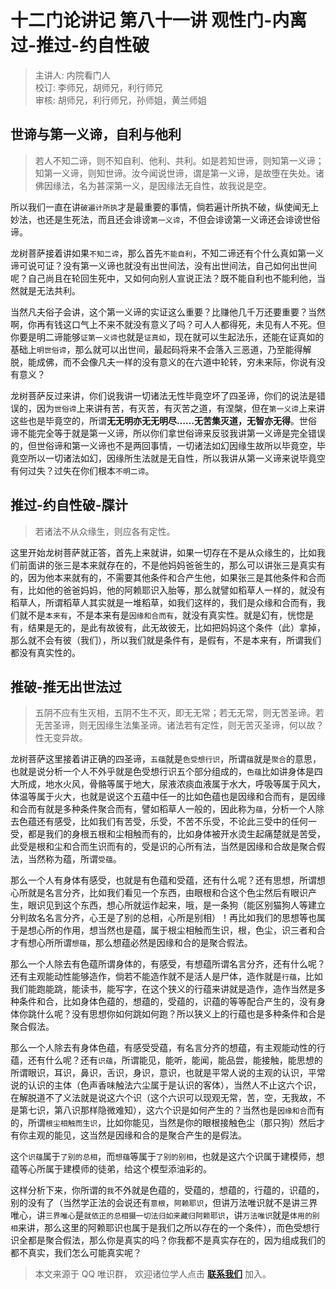 # 十二门论讲记 第八十一讲 观性门-内离过-推过-约自性破

> 主讲人: 内院看门人 <br />
> 校订: 李师兄，胡师兄，利行师兄 <br />
> 审核: 胡师兄，利行师兄，孙师姐，黄兰师姐 <br />

## 世谛与第一义谛，自利与他利

> 若人不知二谛，则不知自利、他利、共利。如是若知世谛，则知第一义谛；知第一义谛，则知世谛。汝今闻说世谛，谓是第一义谛，是故堕在失处。诸佛因缘法，名为甚深第一义，是因缘法无自性，故我说是空。

所以我们一直在讲`破遍计所执`才是最重要的事情，倘若遍计所执不破，纵使闻无上妙法，也还是生死法，而且还会诽谤`第一义谛`，不但会诽谤第一义谛还会诽谤世俗谛。

龙树菩萨接着讲如果`不知二谛`，那么首先`不能自利`，不知二谛还有个什么真如第一义谛可说可证？没有第一义谛也就没有出世间法，没有出世间法，自己如何出世间呢？自己尚且在轮回生死中，又如何向别人宣说正法？既不能自利也不能利他，当然就是无法共利。

当然凡夫俗子会讲，这个第一义谛的实证这么重要？比赚他几千万还要重要？当然啊，你再有钱这口气上不来不就没有意义了吗？可人人都得死，未见有人不死。但你要是明二谛能够`证第一义谛`也就是`证真如`，现在就可以生起法乐，还能在证真如的基础上`明世俗谛`，那么就可以出世间，最起码将来不会落入三恶道，乃至能得解脱，能成佛，而不会像凡夫一样的没有意义的在六道中轮转，穷未来际，你说有没有意义？

龙树菩萨反过来讲，你们说我讲一切诸法无性毕竟空坏了四圣谛，你们的说法是错误的，因为`世俗谛`上来讲有苦，有灭苦，有灭苦之道，有涅槃，但在`第一义谛`上来讲这些也是毕竟空的，所谓**无无明亦无无明尽……无苦集灭道，无智亦无得**。世俗谛不能完全等于就是第一义谛，所以你们拿世俗谛来反驳我讲第一义谛是完全错误的，但世俗谛和第一义谛也不是两回事情，一切诸法如幻因缘生故所以毕竟空，毕竟空所以一切诸法如幻，因缘所生法就是无自性，所以我讲从第一义谛来说毕竟空有何过失？过失在你们根本`不明二谛`。

## 推过-约自性破-牒计

> 若诸法不从众缘生，则应各有定性。

这里开始龙树菩萨就正答，首先上来就讲，如果一切存在不是从众缘生的，比如我们前面讲的张三是本来就存在的，不是他妈妈爸爸生的，那么可以讲张三是真实有的，因为他本来就有的，不需要其他条件和合产生他，如果张三是其他条件和合而有，比如他的爸爸妈妈，他的阿赖耶识入胎等，那么就譬如稻草人一样的，就没有稻草人，所谓稻草人其实就是一堆稻草，如我们这样的，我们是众缘和合而有，我们就不是`本来有`，不是本来有是`因缘和合而有`，就没有真实性。就是幻有，恍惚是有，结果是无的，是此有故彼有，此无故彼无，比如把妈妈这个条件（此）拿掉，那么就不会有彼（我们），所以我们就是条件有，是假有，不是本来有，所谓我们都没有真实性的。

## 推破-推无出世法过

> 五阴不应有生灭相，五阴不生不灭，即无无常；若无无常，则无苦圣谛。若无苦圣谛，则无因缘生法集圣谛。诸法若有定性，则无苦灭圣谛，何以故？性无变异故。

龙树菩萨这里接着讲正确的四圣谛，`五蕴`就是`色受想行识`，所谓`蕴`就是`聚合`的意思，也就是说分析一个人不外乎就是色受想行识五个部分组成的，`色蕴`比如讲身体是四大所成，地水火风，骨骼等属于地大，尿液浓痰血液属于水大，呼吸等属于风大，体温等属于火大，也就是说这个五蕴中任一的比如色蕴也是因缘和合而有，是因缘和合而有就是多种条件聚合而有，譬如稻草人一般的，因此称为`蕴`，分析一个人除去色蕴还有感受，比如我们有苦受，乐受，不苦不乐受，不论此三受中的任何一受，都是我们的身根五根和尘相触而有的，比如身体被开水烫生起痛楚就是苦受，此受是根和尘和合而生识而有的，受是识的心所有法，当然是因缘和合故是聚合假法，当然称为蕴，所谓`受蕴`。

那么一个人有身体有感受，也就是有色蕴和受蕴，还有什么呢？还有思想，所谓想心所就是名言分齐，比如我们看见一个东西，由眼根和合这个色尘然后有眼识产生，眼识见到这个东西，想心所就运作起来，哦，是一条狗（能区别猫狗人等建立分判故名名言分齐，心王是了别的总相，心所是别相）！再比如我们的思想等也属于是想心所的作用，想当然也是蕴，属于根尘相触而生识，根，色尘，识三者和合才有想心所所谓`想蕴`，那么想蕴必然是因缘和合的是聚合假法。

那么一个人除去有色蕴所谓身体的，有感受，有想蕴所谓名言分齐，还有什么呢？还有主观能动性能够造作，倘若不能造作就不是活人是尸体，造作就是`行蕴`，比如我们能跑能跳，能读书，能写字，在这个狭义的行蕴来讲就是造作，造作当然是多种条件和合，比如身体色蕴的，想蕴的，受蕴的，识蕴的等等配合产生的，没有身体你跳什么呢？没有思想你如何跳如何跑？所以狭义上的行蕴也是多种条件和合是聚合假法。

那么一个人除去有身体色蕴，有感受受蕴，有名言分齐的想蕴，有主观能动性的行蕴，还有什么呢？还有`识蕴`，所谓能见，能听，能闻，能品尝，能接触，能思想的所谓眼识，耳识，鼻识，舌识，身识，意识，也就是平常人说的主观的认识，平常说的认识的主体（色声香味触法六尘属于是认识的客体），当然人不止这六个识，在解脱道不了义法就是说这六个识（这个六识可以现观无常，苦，空，无我故，不是第七识，第八识那样隐微难知），这六个识是如何产生的？当然也是`因缘和合`而有的，所谓`根尘相触而生识`，比如你能见，当然是你的眼根接触色尘（那只狗）然后才有你主观的能见，这当然是因缘和合的是聚合产生的是假法。

这个`识蕴`属于`了别的总相`，而`想蕴`等属于`了别的别相`，也就是这六个识属于建模师，想蕴等心所属于建模师的徒弟，给这个模型添油彩的。

这样分析下来，你所谓的`我`不外就是色蕴的，受蕴的，想蕴的，行蕴的，识蕴的，别的没有了（当然学正法的会说还有`意根`，`阿赖耶识`，但讲万法唯识就不是讲三界唯心，讲`三界唯心`是`就依正的总相摄一切法归如来藏归阿赖耶识`，讲`万法唯识`就是`体用的别相`来讲，那么这里的阿赖耶识也属于是我们之所以存在的一个条件），而色受想行识全都是聚合假法，那么你是真实的吗？你我都不是真实存在的，因为组成我们的都不真实，我们怎么可能真实呢？

> 本文来源于 QQ 唯识群， 欢迎诸位学人点击 **[联系我们](https://mp.weixin.qq.com/s/lZCfWjmLjgNR165Tx4_bCQ)** 加入。
